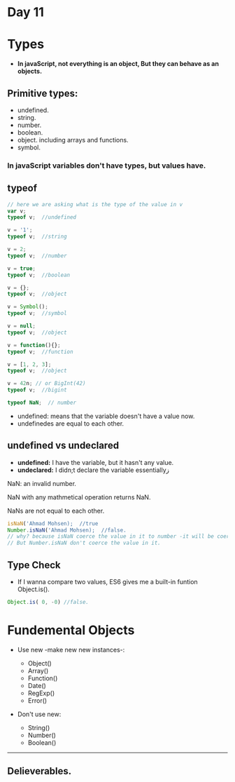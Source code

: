 # Day 11

<h1>Types</h1>

- **In javaScript, not everything is an object, But they can behave as an objects.**

<h2>Primitive types:</h2>

- undefined.
- string.
- number.
- boolean.
- object. including arrays and functions.
- symbol.

### In javaScript variables don't have types, but values have.

<h2>typeof</h2>

```javascript
// here we are asking what is the type of the value in v
var v;
typeof v;  //undefined

v = '1';
typeof v;  //string

v = 2;
typeof v;  //number

v = true;
typeof v;  //boolean

v = {};
typeof v;  //object

v = Symbol();
typeof v;  //symbol

v = null;
typeof v;  //object

v = function(){};
typeof v;  //function

v = [1, 2, 3];
typeof v;  //object

v = 42n; // or BigInt(42)
typeof v;  //bigint

typeof NaN;  // number
```

- undefined: means that the variable doesn't have a value now.
- undefinedes are equal to each other.

<h2>undefined vs undeclared</h2>

- **undefined:** I have the variable, but it hasn't any value.
- **undeclared:** I didn;t declare the variable essentiallyز
  

NaN: an invalid number.

NaN with any mathmetical operation returns NaN.

NaNs are not equal to each other.

```javascript
isNaN('Ahmad Mohsen);  //true
Number.isNaN('Ahmad Mohsen);  //false.
// why? because isNaN coerce the value in it to number -it will be coerce to NaN-, and then check if it is NaN, so it returns true,
// But Number.isNaN don't coerce the value in it. 
```

<h2>Type Check</h2>

- If I wanna compare two values, ES6 gives me a built-in funtion Object.is().

```javascript
Object.is( 0, -0) //false.
```

<h1>Fundemental Objects</h1>

- Use new -make new new instances-:
  - Object()
  - Array()
  - Function()
  - Date()
  - RegExp()
  - Error()

- Don't use new:
  - String()
  - Number()
  - Boolean()


<hr>

## Delieverables.
